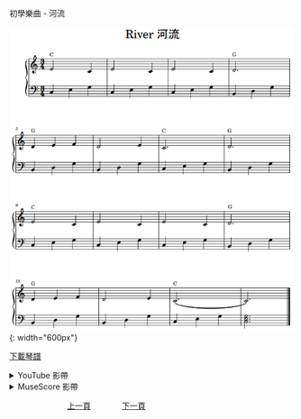 ﻿---
---
初學樂曲 - 河流

![河流](/assets/Piano/B-River.png){: width="600px"}

<a href="/assets/Piano/B-River.pdf" target="_blank">下載琴譜</a>

<details>
  <summary>YouTube 影帶</summary>
<ol>
<iframe width="560" height="315" src="https://www.youtube.com/embed/9z9ppJIdJzg" title="河流" frameborder="0" allow="accelerometer; autoplay; clipboard-write; encrypted-media; gyroscope; picture-in-picture; web-share" allowfullscreen></iframe>
</ol>
</details>

<details>
  <summary>MuseScore 影帶</summary>
<ol>
<a href="https://musescore.com/user/65457238/scores/11041873?share=copy_link" target="_blank">Open to Play</a>
</ol>
</details>


&nbsp;&nbsp;&nbsp;&nbsp;&nbsp;&nbsp;&nbsp;&nbsp;&nbsp;&nbsp;&nbsp;&nbsp;
&nbsp;&nbsp;&nbsp;&nbsp;&nbsp;&nbsp;&nbsp;&nbsp;&nbsp;&nbsp;&nbsp;&nbsp;
[上一頁](B-Star)
&nbsp;&nbsp;&nbsp;&nbsp;&nbsp;&nbsp;&nbsp;&nbsp;&nbsp;&nbsp;&nbsp;&nbsp;
[下一頁](B-Butterfly)










